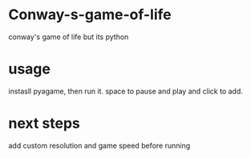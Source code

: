 # Conway-s-game-of-life
conway's game of life but its python
# usage
instasll pyagame, then run it. space to pause and play and click to add.
# next steps 
add custom resolution and game speed before running
